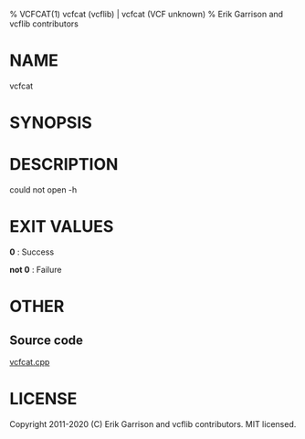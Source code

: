 % VCFCAT(1) vcfcat (vcflib) | vcfcat (VCF unknown)
% Erik Garrison and vcflib contributors

# NAME

vcfcat

# SYNOPSIS



# DESCRIPTION

could not open -h





# EXIT VALUES

**0**
: Success

**not 0**
: Failure

# OTHER

## Source code

[vcfcat.cpp](https://github.com/vcflib/vcflib/blob/master/src/vcfcat.cpp)

# LICENSE

Copyright 2011-2020 (C) Erik Garrison and vcflib contributors. MIT licensed.

<!--
  Created with ./scripts/bin2md.rb scripts/bin2md-template.erb
-->
